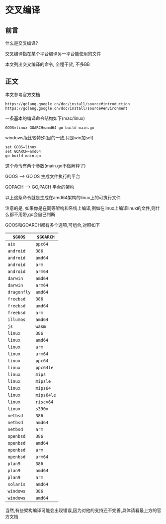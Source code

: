 # 交叉编译

## 前言

什么是交叉编译?

交叉编译指在某个平台编译另一平台能使用的文件

本文列出交叉编译的命令, 全程干货, 不多BB

## 正文

本文参考官方文档

```
https://golang.google.cn/doc/install/source#introduction
https://golang.google.cn/doc/install/source#environment
```

一条基本的编译命令结构如下(mac/linux)

```
GOOS=linux GOARCH=amd64 go build main.go
```

windows版比较特殊(目的一致,只是win加set)

```
set GOOS=linux
set GOARCH=amd64
go build main.go
```

这个命令有两个参数(main.go不做解释了)

GOOS --> GO,OS 生成文件执行的平台

GOPACH --> GO,PACH 平台的架构

以上这条命令就是生成在amd64架构的linux上的可执行文件

注意的是, 如果你是在同等架构和系统上编译,例如在linux上编译linux的文件,则什么都不用带,go会自己判断

GOOS和GOARCH都有多个选项,可组合,对照如下

| `$GOOS`     | `$GOARCH`  |
| ----------- | ---------- |
| `aix`       | `ppc64`    |
| `android`   | `386`      |
| `android`   | `amd64`    |
| `android`   | `arm`      |
| `android`   | `arm64`    |
| `darwin`    | `amd64`    |
| `darwin`    | `arm64`    |
| `dragonfly` | `amd64`    |
| `freebsd`   | `386`      |
| `freebsd`   | `amd64`    |
| `freebsd`   | `arm`      |
| `illumos`   | `amd64`    |
| `js`        | `wasm`     |
| `linux`     | `386`      |
| `linux`     | `amd64`    |
| `linux`     | `arm`      |
| `linux`     | `arm64`    |
| `linux`     | `ppc64`    |
| `linux`     | `ppc64le`  |
| `linux`     | `mips`     |
| `linux`     | `mipsle`   |
| `linux`     | `mips64`   |
| `linux`     | `mips64le` |
| `linux`     | `riscv64`  |
| `linux`     | `s390x`    |
| `netbsd`    | `386`      |
| `netbsd`    | `amd64`    |
| `netbsd`    | `arm`      |
| `openbsd`   | `386`      |
| `openbsd`   | `amd64`    |
| `openbsd`   | `arm`      |
| `openbsd`   | `arm64`    |
| `plan9`     | `386`      |
| `plan9`     | `amd64`    |
| `plan9`     | `arm`      |
| `solaris`   | `amd64`    |
| `windows`   | `386`      |
| `windows`   | `amd64`    |



当然,有些架构编译可能会出现错误,因为对他的支持还不完善,具体请看最上方的官方文档